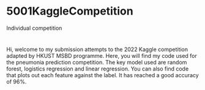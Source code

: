 # 5001KaggleCompetition
Individual competition
# 
Hi, welcome to my submission attempts to the 2022 Kaggle competition adapted by HKUST MSBD programme.
Here, you will find my code used for the pneumonia prediction competition. 
The key model used are random forest, logistics regression and linear regression. 
You can also find code that plots out each feature against the label.
It has reached a good accuracy of 96%.
